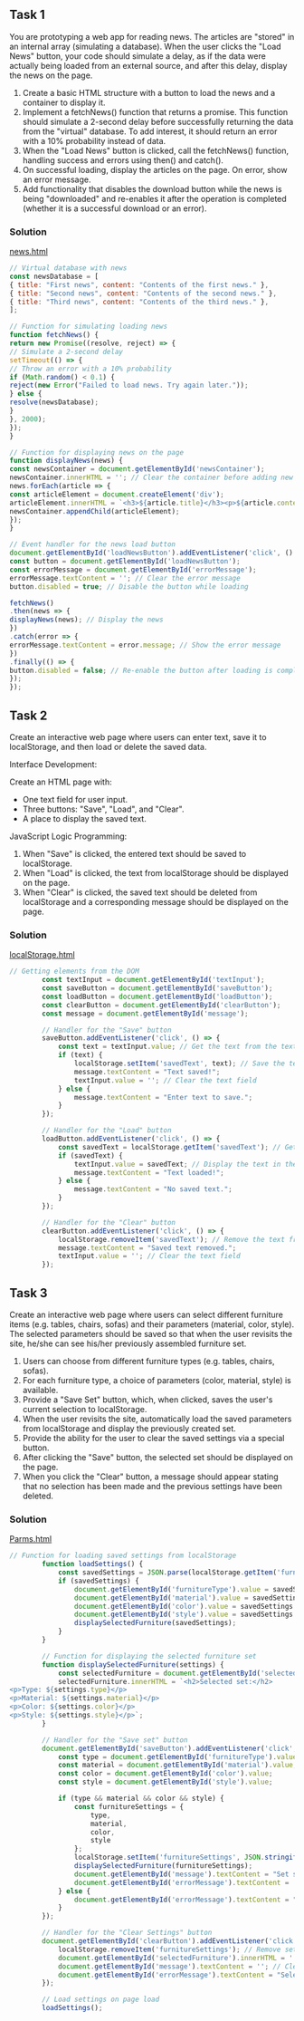 ## Task 1

You are prototyping a web app for reading news. The articles are "stored" in an internal array
(simulating a database). When the user clicks the "Load News" button, your code should simulate a delay, as if the data were actually being loaded from an external source, and after this delay, display the news on the page.

1. Create a basic HTML structure with a button to load the news and a container to display it.
2. Implement a fetchNews() function that returns a promise. This function should simulate a 2-second delay before successfully returning the data from the "virtual" database. To add interest, it should return an error with a 10% probability instead of data.
3. When the "Load News" button is clicked, call the fetchNews() function, handling success and errors using then() and catch().
4. On successful loading, display the articles on the page. On error, show an error message.
5. Add functionality that disables the download button while the news is being "downloaded" and re-enables it after the operation is completed (whether it is a successful download or an error).

### Solution

[news.html](./news.html)

```JavaScript
// Virtual database with news
const newsDatabase = [
{ title: "First news", content: "Contents of the first news." },
{ title: "Second news", content: "Contents of the second news." },
{ title: "Third news", content: "Contents of the third news." },
];

// Function for simulating loading news
function fetchNews() {
return new Promise((resolve, reject) => {
// Simulate a 2-second delay
setTimeout(() => {
// Throw an error with a 10% probability
if (Math.random() < 0.1) {
reject(new Error("Failed to load news. Try again later."));
} else {
resolve(newsDatabase);
}
}, 2000);
});
}

// Function for displaying news on the page
function displayNews(news) {
const newsContainer = document.getElementById('newsContainer');
newsContainer.innerHTML = ''; // Clear the container before adding new news
news.forEach(article => {
const articleElement = document.createElement('div');
articleElement.innerHTML = `<h3>${article.title}</h3><p>${article.content}</p>`;
newsContainer.appendChild(articleElement);
});
}

// Event handler for the news load button
document.getElementById('loadNewsButton').addEventListener('click', () => {
const button = document.getElementById('loadNewsButton');
const errorMessage = document.getElementById('errorMessage');
errorMessage.textContent = ''; // Clear the error message
button.disabled = true; // Disable the button while loading

fetchNews()
.then(news => {
displayNews(news); // Display the news
})
.catch(error => {
errorMessage.textContent = error.message; // Show the error message
})
.finally(() => {
button.disabled = false; // Re-enable the button after loading is complete
});
});
```

## Task 2

Create an interactive web page where users can enter text, save it to localStorage,
and then load or delete the saved data.

Interface Development:

Create an HTML page with:

- One text field for user input.
- Three buttons: "Save", "Load", and "Clear".
- A place to display the saved text.

JavaScript Logic Programming:

1. When "Save" is clicked, the entered text should be saved to localStorage.
2. When "Load" is clicked, the text from localStorage should be displayed on the page.
3. When "Clear" is clicked, the saved text should be deleted from localStorage and a corresponding
   message should be displayed on the page.

### Solution

[localStorage.html](./localStorage.html)

```JavaScript
// Getting elements from the DOM
        const textInput = document.getElementById('textInput');
        const saveButton = document.getElementById('saveButton');
        const loadButton = document.getElementById('loadButton');
        const clearButton = document.getElementById('clearButton');
        const message = document.getElementById('message');

        // Handler for the "Save" button
        saveButton.addEventListener('click', () => {
            const text = textInput.value; // Get the text from the text field
            if (text) {
                localStorage.setItem('savedText', text); // Save the text to localStorage
                message.textContent = "Text saved!";
                textInput.value = ''; // Clear the text field
            } else {
                message.textContent = "Enter text to save.";
            }
        });

        // Handler for the "Load" button
        loadButton.addEventListener('click', () => {
            const savedText = localStorage.getItem('savedText'); // Get the text from localStorage
            if (savedText) {
                textInput.value = savedText; // Display the text in the text field
                message.textContent = "Text loaded!";
            } else {
                message.textContent = "No saved text.";
            }
        });

        // Handler for the "Clear" button
        clearButton.addEventListener('click', () => {
            localStorage.removeItem('savedText'); // Remove the text from localStorage
            message.textContent = "Saved text removed.";
            textInput.value = ''; // Clear the text field
        });
```

## Task 3

Create an interactive web page where users can select different furniture items (e.g. tables, chairs, sofas) and their parameters (material, color, style). The selected parameters should be saved so that when the user revisits the site, he/she can see his/her previously assembled
furniture set.

1. Users can choose from different furniture types (e.g. tables, chairs, sofas).
2. For each furniture type, a choice of parameters (color, material, style) is available.
3. Provide a "Save Set" button, which, when clicked, saves the user's current selection
   to localStorage.
4. When the user revisits the site, automatically load the saved parameters from localStorage and
   display the previously created set.
5. Provide the ability for the user to clear the saved settings via a special
   button.
6. After clicking the "Save" button, the selected set should be displayed on the page.
7. When you click the "Clear" button, a message should appear stating that no selection has been made and the previous settings have been deleted.

### Solution

[Parms.html](./params.html)

```JavaScript
// Function for loading saved settings from localStorage
        function loadSettings() {
            const savedSettings = JSON.parse(localStorage.getItem('furnitureSettings'));
            if (savedSettings) {
                document.getElementById('furnitureType').value = savedSettings.type;
                document.getElementById('material').value = savedSettings.material;
                document.getElementById('color').value = savedSettings.color;
                document.getElementById('style').value = savedSettings.style;
                displaySelectedFurniture(savedSettings);
            }
        }

        // Function for displaying the selected furniture set
        function displaySelectedFurniture(settings) {
            const selectedFurniture = document.getElementById('selectedFurniture');
            selectedFurniture.innerHTML = `<h2>Selected set:</h2>
<p>Type: ${settings.type}</p>
<p>Material: ${settings.material}</p>
<p>Color: ${settings.color}</p>
<p>Style: ${settings.style}</p>`;
        }

        // Handler for the "Save set" button
        document.getElementById('saveButton').addEventListener('click', () => {
            const type = document.getElementById('furnitureType').value;
            const material = document.getElementById('material').value;
            const color = document.getElementById('color').value;
            const style = document.getElementById('style').value;

            if (type && material && color && style) {
                const furnitureSettings = {
                    type,
                    material,
                    color,
                    style
                };
                localStorage.setItem('furnitureSettings', JSON.stringify(furnitureSettings));
                displaySelectedFurniture(furnitureSettings);
                document.getElementById('message').textContent = "Set saved!";
                document.getElementById('errorMessage').textContent = ''; // Clear the error message
            } else {
                document.getElementById('errorMessage').textContent = "Please select all options.";
            }
        });

        // Handler for the "Clear Settings" button
        document.getElementById('clearButton').addEventListener('click', () => {
            localStorage.removeItem('furnitureSettings'); // Remove settings from localStorage
            document.getElementById('selectedFurniture').innerHTML = ''; // Clear the display of the selected set
            document.getElementById('message').textContent = ''; // Clear the message about saving
            document.getElementById('errorMessage').textContent = "Selection cleared. Previous settings have been removed."; // Message about clearing
        });

        // Load settings on page load
        loadSettings();
```
